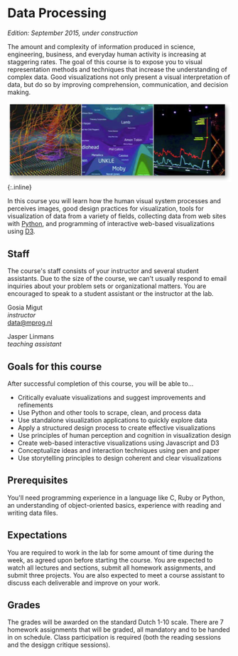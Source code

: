 # Data Processing

*Edition: September 2015, under construction*

The amount and complexity of information produced in science, engineering,
business, and everyday human activity is increasing at staggering rates. The
goal of this course is to expose you to visual representation methods and
techniques that increase the understanding of complex data. Good visualizations
not only present a visual interpretation of data, but do so by improving
comprehension, communication, and decision making.

![course picture](course.png){:.inline}

In this course you will learn how the human visual system processes and
perceives images, good design practices for visualization, tools for
visualization of data from a variety of fields, collecting data from web sites
with [Python](http://www.python.org/), and programming of interactive web-based
visualizations using [D3](http://d3js.org/).

## Staff

The course's staff consists of your instructor and several student assistants.
Due to the size of the course, we can't usually respond to email inquiries
about your problem sets or organizational matters. You are encouraged to speak
to a student assistant or the instructor at the lab.

Gosia Migut  
*instructor*  
<data@mprog.nl>

Jasper Linmans  
*teaching assistant*

## Goals for this course

After successful completion of this course, you will be able to...

* Critically evaluate visualizations and suggest improvements and refinements
* Use Python and other tools to scrape, clean, and process data
* Use standalone visualization applications to quickly explore data
* Apply a structured design process to create effective visualizations
* Use principles of human perception and cognition in visualization design
* Create web-based interactive visualizations using Javascript and D3
* Conceptualize ideas and interaction techniques using pen and paper
* Use storytelling principles to design coherent and clear visualizations

## Prerequisites

You'll need programming experience in a language like C, Ruby or Python, an
understanding of object-oriented basics, experience with reading and writing
data files.

## Expectations

You are required to work in the lab for some amount of time during the week, as
agreed upon before starting the course. You are expected to watch all lectures
and sections, submit all homework assignments, and submit three projects. You
are also expected to meet a course assistant to discuss each deliverable and
improve on your work.

## Grades

The grades will be awarded on the standard Dutch 1-10 scale. There are 7
homework assignments that will be graded, all mandatory and to be handed
in on schedule. Class participation is required (both the reading sessions
and the desiggn critique sessions). 
